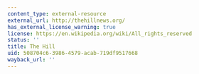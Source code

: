 ```yaml
---
content_type: external-resource
external_url: http://thehillnews.org/
has_external_license_warning: true
license: https://en.wikipedia.org/wiki/All_rights_reserved
status: ''
title: The Hill
uid: 508704c6-3986-4579-acab-719df9517668
wayback_url: ''
---
```

